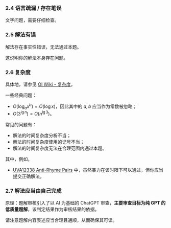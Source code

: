 ### 2.4 语言疏漏 / 存在笔误

文字问题，需要仔细检查。

### 2.5 解法有误

解法存在事实性错误，无法通过本题。

这说明你的解法本身存在问题。

### 2.6 复杂度

具体地，请参见 [OI Wiki - 复杂度](https://oi-wiki.org/basic/complexity/)。

一些经典问题：

- $O(\log_a x^b) = O(\log x)$，因此其中的 $a, b$ 应当作为常数被忽略；
- $O(3^{\lg n})=O(n^{\lg 3})$。

常见的问题有：

- 解法的时间复杂度分析不当；
- 解法的时间复杂度使用的记号不当；
- 解法的时间复杂度无法在合理范围内通过本题。

其中，例如，

- [UVA12338 Anti-Rhyme Pairs](https://www.luogu.com.cn/problem/UVA12338) 中，虽然暴力在该时限下可以通过，但你应当提交正确解法。

### 2.7 解法应当由自己完成

原理：题解审核引入了以 AI 为基础的 ChatGPT 审查，**主要审查目标为纯 GPT 的低质量题解**，该判定结果作为审核结果的依据。

请注意题解内容表述应当合理且通顺，从而确保其可读。
